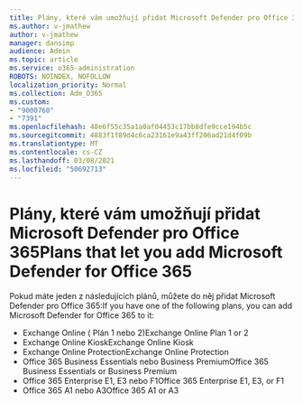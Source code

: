 ```yaml
---
title: Plány, které vám umožňují přidat Microsoft Defender pro Office 365
ms.author: v-jmathew
author: v-jmathew
manager: dansimp
audience: Admin
ms.topic: article
ms.service: o365-administration
ROBOTS: NOINDEX, NOFOLLOW
localization_priority: Normal
ms.collection: Adm_O365
ms.custom:
- "9000760"
- "7391"
ms.openlocfilehash: 48e6f55c35a1a0af04453c17bb8dfe9cce194b5c
ms.sourcegitcommit: 4883f1f89d4c6ca23161e9a43ff206ad21d4f09b
ms.translationtype: MT
ms.contentlocale: cs-CZ
ms.lasthandoff: 03/08/2021
ms.locfileid: "50692713"
---
```

# <a name="plans-that-let-you-add-microsoft-defender-for-office-365"></a><span data-ttu-id="25551-102">Plány, které vám umožňují přidat Microsoft Defender pro Office 365</span><span class="sxs-lookup"><span data-stu-id="25551-102">Plans that let you add Microsoft Defender for Office 365</span></span>

<span data-ttu-id="25551-103">Pokud máte jeden z následujících plánů, můžete do něj přidat Microsoft Defender pro Office 365:</span><span class="sxs-lookup"><span data-stu-id="25551-103">If you have one of the following plans, you can add Microsoft Defender for Office 365 to it:</span></span>

- <span data-ttu-id="25551-104">Exchange Online ( Plán 1 nebo 2)</span><span class="sxs-lookup"><span data-stu-id="25551-104">Exchange Online Plan 1 or 2</span></span>
- <span data-ttu-id="25551-105">Exchange Online Kiosk</span><span class="sxs-lookup"><span data-stu-id="25551-105">Exchange Online Kiosk</span></span>
- <span data-ttu-id="25551-106">Exchange Online Protection</span><span class="sxs-lookup"><span data-stu-id="25551-106">Exchange Online Protection</span></span>
- <span data-ttu-id="25551-107">Office 365 Business Essentials nebo Business Premium</span><span class="sxs-lookup"><span data-stu-id="25551-107">Office 365 Business Essentials or Business Premium</span></span>
- <span data-ttu-id="25551-108">Office 365 Enterprise E1, E3 nebo F1</span><span class="sxs-lookup"><span data-stu-id="25551-108">Office 365 Enterprise E1, E3, or F1</span></span>
- <span data-ttu-id="25551-109">Office 365 A1 nebo A3</span><span class="sxs-lookup"><span data-stu-id="25551-109">Office 365 A1 or A3</span></span>
